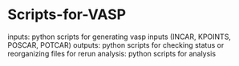 # Scripts-for-VASP

inputs: python scripts for generating vasp inputs (INCAR, KPOINTS, POSCAR, POTCAR)
outputs: python scripts for checking status or reorganizing files for rerun
analysis: python scripts for analysis

